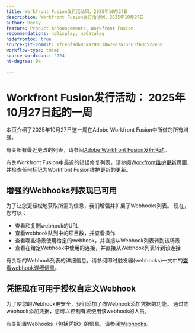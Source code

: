 ```yaml
---
title: Workfront Fusion发行活动周，2025年10月27日
description: Workfront Fusion发行活动周，2025年10月27日
author: Becky
feature: Product Announcements, Workfront Fusion
recommendations: noDisplay, noCatalog
hidefromtoc: true
source-git-commit: 1fce6f9db83aa700538a29d7a15c61f60d522e58
workflow-type: tm+mt
source-wordcount: '224'
ht-degree: 0%

---
```


# Workfront Fusion发行活动： 2025年10月27日起的一周

本页介绍了2025年10月27日这一周在Adobe Workfront Fusion中所做的所有增强。

有关所有最近更改的列表，请参阅[Adobe Workfront Fusion发行活动](/help/workfront-fusion/fusion-product-releases/fusion-release-activity.md)。

有关Workfront Fusion中最近的错误修复列表，请参阅[Workfront维护更新](https://experienceleague.adobe.com/en/docs/workfront-known-issues/releases/current-updates)页面，并检查任何标记为Workfront Fusion维护更新的更新。

## 增强的Webhooks列表现已可用

为了让您更轻松地获取所需的信息，我们增强并扩展了Webhooks列表。 现在，您可以：

* 查看和复制webhook的URL
* 查看webhook队列中的项目数，并查看操作
* 查看哪些场景使用给定的webhook，并直接从Webhook列表转到该场景
* 查看在给定Webhook中使用的连接，并直接从Webhook列表转到该连接

有关新的Webhook列表的详细信息，请参阅即时触发器(webhooks)一文中的[查看webhook详细信息](/help/workfront-fusion/references/modules/webhooks-reference.md#view-webhook-details)。

## 凭据现在可用于授权自定义Webhook

为了使您的Webhook更安全，我们添加了向Webhook添加凭据的功能。 通过向webhook添加凭据，您可以控制有权使用该webhook的人员。

有关配置Webhooks（包括凭据）的信息，请参阅[Webhooks](/help/workfront-fusion/references/apps-and-modules/universal-connectors/webhooks-updated.md)。


